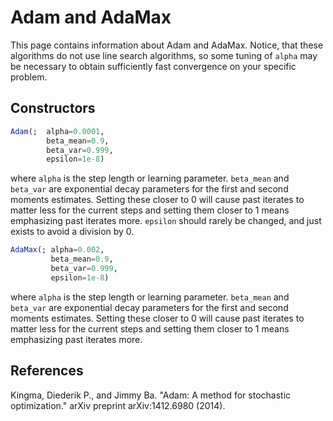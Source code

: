 # Adam and AdaMax
This page contains information about Adam and AdaMax. Notice, that these algorithms do not use line search algorithms, so some tuning of `alpha` may be necessary to obtain sufficiently fast convergence on your specific problem.
## Constructors
```julia
Adam(;  alpha=0.0001,
        beta_mean=0.9,
        beta_var=0.999,
        epsilon=1e-8)
```

where `alpha` is the step length or learning parameter. `beta_mean` and `beta_var` are exponential decay parameters for the first and second moments estimates. Setting these closer to 0 will cause past iterates to matter less for the current steps and setting them closer to 1 means emphasizing past iterates more. `epsilon` should rarely be changed, and just exists to avoid a division by 0.


```julia
AdaMax(; alpha=0.002,
         beta_mean=0.9,
         beta_var=0.999,
         epsilon=1e-8)
```
where `alpha` is the step length or learning parameter. `beta_mean` and `beta_var` are exponential decay parameters for the first and second moments estimates. Setting these closer to 0 will cause past iterates to matter less for the current steps and setting them closer to 1 means emphasizing past iterates more.

## References
Kingma, Diederik P., and Jimmy Ba. "Adam: A method for stochastic optimization." arXiv preprint arXiv:1412.6980 (2014).
